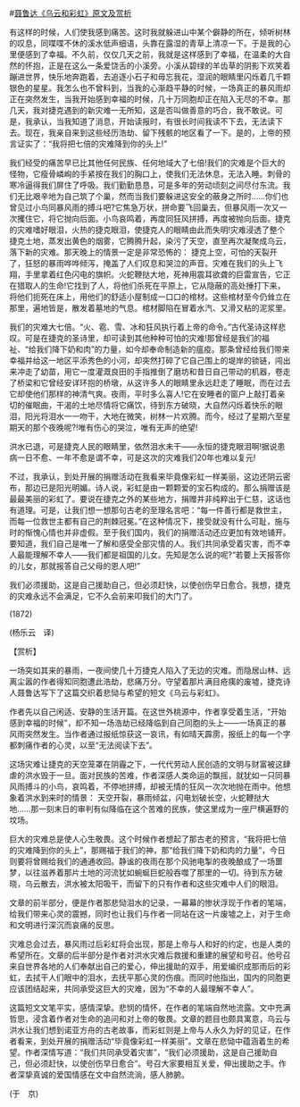 #[聂鲁达《乌云和彩虹》原文及赏析](https://www.vrrw.net/wx/12359.html)

有这样的时候，人们使我感到痛苦。这时我就躲进山中某个僻静的所在，倾听树林的叹息，同喋喋不休的溪水低声细语，头靠在露湿的青草上清凉一下。于是我的心里便感到了幸福。不久前，仅仅几天之前，我就是这样感到了幸福，在温柔的大自然的怀抱，正是在这么一条爱饶舌的小溪旁。小溪从碧绿的羊齿草的阴影下欢笑着蹦进世界，快乐地奔跑着，去追逐小石子和毋忘我花，湿润的眼睛里闪烁着几千颗银色的星星。我怎么也不曾料到，当我的心渐趋平静的时候，一场真正的暴风雨却正在突然发生，当我开始感到幸福的时候，几十万同胞却正在陷入无尽的不幸。那几天，我对捷克遇到的新灾难一无所知，这是否叫做善意的巧合，我不敢说。可是，我承认，当我知道了消息，开始读报时，有很长时间我读不下去，无法读下去。现在，我亲自来到这些经历浩劫、留下残骸的地区看了一下。是的，上帝的预言证实了：“我将把七倍的灾难降到你的头上!”

我们经受的痛苦早已比其他任何民族、任何地域大了七倍!我们的灾难是个巨大的怪物，它瘦骨嶙峋的手紧按在我们的胸口上，使我们无法休息，无法入睡。刺骨的寒冷逼得我们屏住了呼吸。我们勤勤恳恳，可是多年的劳动顷刻之间尽付东流。我们无比艰辛地为自己筑了个巢，然而当我们要躲进这安全的蔽身之所时……你们也曾见过小鸟同暴风雨的搏斗吧?它焦急万状，拼命要飞回巢去，但暴风雨一次又一次攫住它，将它抛向后面。小鸟哀鸣着，再度同狂风拼搏，再度被抛向后面。捷克的灾难嗜好眼泪，火热的捷克眼泪，使捷克人的眼睛由此而失明!灾难浸透了整个捷克土地，蒸发出黄色的烟雾，它腾腾升起，染污了天空，直至再次凝聚成乌云，落下新的灾难。那天晚上的情景一定是非常恐怖的： 捷克上空，可怕的天裂开了，狂怒的暴雨哗哗倾泻，掩盖了人们叹息和哭泣的声音。灾难在我们的头上飞翔，手里拿着红色闪电的旗帜。火蛇鞭挞大地，死神用震耳欲聋的巨雷宣告，它正在猎取人的生命!它找到了人，将他们杀死在平原上，它从隐蔽的高处捶打下来，将他们扼死在床上，用他们的舒适小屋制成一口口的棺材。这些棺材至今仍耸立在那里，遍地皆是，散发着墓地的气息。棺材脚陷在冒着水汽、又滑又粘的泥浆里。



我们的灾难大七倍。“火、雹、雪、冰和狂风执行着上帝的命令。”古代圣诗这样悲叹。可是在捷克的圣诗里，却可读到其他种种可怕的灾难!那曾经是我们的福祉、“给我们降下奶和肉”的力量，如今却奉命制造新的瘟疫。那条曾经给我们带来幸福并给这一地区平添秀色的小河，却突然打碎了它自己围上的堤岸的锁链，闯出来冲走了幼苗，用它一度灌溉良田的手指推倒了磨坊和昔日自己带动的机器，卷走了桥梁和它曾经安详环抱的桥墩，从这许多人的眼睛里永远赶走了睡眠，而在过去它却使他们那样的神清气爽。夜雨，平时多么喜人!它在安睡者的窗户上敲打着亲切的催眠曲，干渴的土地尽情将它痛饮，待到东方破晓，大自然闪烁着快乐的眼泪，阳光将泪水一一吻干，大地在微笑，树林一片欢腾。而今，经过了星期六至星期天的那个夜晚呢?!唯有伤心的哭泣，唯有无声的绝望!

洪水已退，可是捷克人民的眼睛里，依然泪水未干——永恒的捷克眼泪啊!据说患病一日不愈、一年不愈是谓不幸，可是这次的灾难我们20年也难以复元!

不过，我承认，到处开展的捐赠活动在我看来毕竟像彩虹一样美丽，这边还阴云密布，那边已是阳光明媚。诗人说，彩虹是由一颗颗爱的宝石构成的。那么捐赠该是最最美丽的彩虹了。要说在捷克之外的某些地方，捐赠并非纯粹出于仁慈，这话也有道理。可是，让我们想一想那句古老的至理名言吧：“每一件善行都是救世主，而每一位救世主都有自己的荆棘冠冕。”在这种情况下，接受就没有什么可耻，施与时的惭愧心情也并非虚假。至于我们国内，我们的捐赠活动还应更加有效地铺开。要知道，我们自己是唯一了解和感受全部灾情的人。我们共同承受着灾害，而不幸人最能理解不幸人——我们都是祖国的儿女。先知是怎么说的呢?“若要上天报答你的儿女，那就报答自己父母的恩人吧!”

我们必须援助，这是自己援助自己，但必须赶快，以使创伤早日愈合。我想，捷克的灾难永远不会满足，它不久会前来叩我们的大门了。

(1872)

(杨乐云　译)

【赏析】

一场突如其来的暴雨，一夜间使几十万捷克人陷入了无边的灾难。而隐居山林、远离尘嚣的作者得知同胞遭此浩劫，悲痛万分。守望着那片满目疮痍的废墟，捷克诗人聂鲁达写下了这篇交织着悲恸与希望的短文《乌云与彩虹》。

作者先以自己闲适、安静的生活开篇。在这世外桃源中，作者享受着生活，“开始感到幸福的时候”，却不知一场浩劫已经降临到自己同胞的头上——一场真正的暴风雨突然发生。当作者通过报纸惊获这一哀讯，有如晴天霹雳，报纸上的每一个字都刺痛作者的心灵，以至“无法阅读下去”。

这场灾难让捷克的天空笼罩在阴霾之下，一代代劳动人民创造的文明与财富被这肆虐的洪水毁于一旦。面对民族的苦难，作者深感人类命运的飘摇，就犹如一只同暴风雨搏斗的小鸟，哀鸣着，不停地拼搏，却被无情的狂风一次次地抛在雨中。他想象着洪水到来时的情景： 天空开裂，暴雨倾盆，闪电划破长空，火蛇鞭挞大地……那一刻末日的审判有似降临在这个苦难的民族，使这里成为一座尸横遍野的坟场。

巨大的灾难总是使人心生敬畏。这个时候作者想起了那古老的预言，“我将把七倍的灾难降到你的头上”，那赐福于我们的神，那“给我们降下奶和肉的力量”，今日则要将曾赐给我们的通通收回。静谧的夜雨在那个风驰电掣的夜晚酿成了一场噩梦，以往滋养着那片土地的河流犹如蜿蜒巨蛇般吞噬了那里的一切。待到东方破晓，乌云散去，洪水被太阳吸干，而留下的只有作者和这些灾难中人们的眼泪。

文章的前半部分，便是作者那悲恸泪水的记录，一幕幕的惨状浮现于作者的笔端，给我们带来心灵的震撼，同时也让我们与作者一同站在这一片废墟之上，对于生命和文明进行深沉而哀痛的反思。

灾难总会过去，暴风雨过后彩虹将会出现，那是上帝与人和好的约定，也是人类的希望所在。文章的后半部分是作者对洪水灾难后救援和重建的展望和号召。他号召来自世界各地的人们奉献出自己的爱心，伸出援助的双手，用爱编织成那雨后的彩虹，去拭干人们眼中的泪水，去抚平那心灵的伤痕。而同时他指出，国内的同胞更应该团结起来，共同承受这巨大的灾难，因为“不幸的人最理解不幸人”。

这篇短文文笔平实，感情深挚。悲悯的情怀，在作者的笔端自然地流露。文中充满哲思，浸含着作者对生命的追问和对上帝的敬畏。文章的题目也颇具寓意，乌云与洪水让我们想到诺亚方舟的古老故事，而彩虹则是上帝与人永久为好的见证，在作者看来，到处开展的捐赠活动“毕竟像彩虹一样美丽”。文章在悲恸中蕴涵着生的希望。作者深情写道：“我们共同承受着灾害”，“我们必须援助，这是自己援助自己，但必须赶快，以使创伤早日愈合”。号召大家要相互关爱，伸出援助之手。作者深挚真诚的爱国情感在文中自然流淌，感人肺腑。

(于　京)

